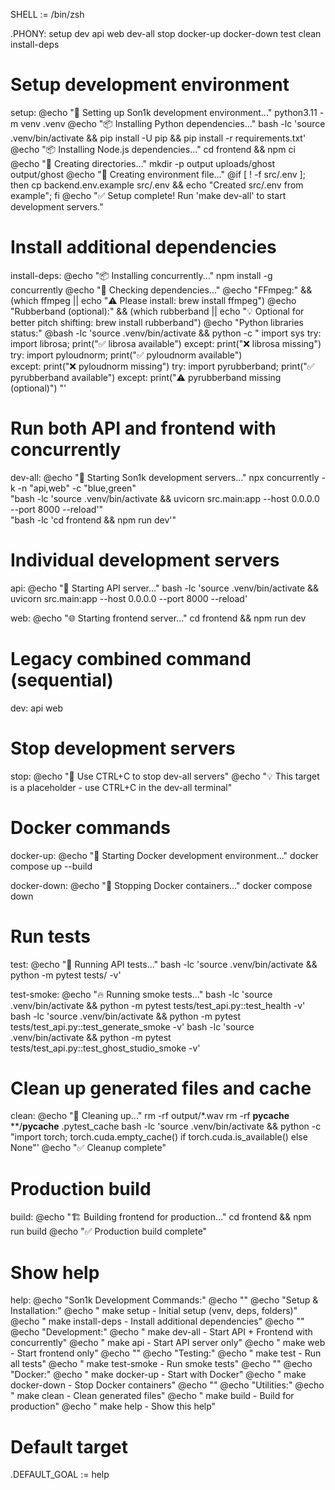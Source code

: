 SHELL := /bin/zsh

.PHONY: setup dev api web dev-all stop docker-up docker-down test clean install-deps

# Setup development environment
setup:
	@echo "🚀 Setting up Son1k development environment..."
	python3.11 -m venv .venv
	@echo "📦 Installing Python dependencies..."
	bash -lc 'source .venv/bin/activate && pip install -U pip && pip install -r requirements.txt'
	@echo "📦 Installing Node.js dependencies..."
	cd frontend && npm ci
	@echo "📁 Creating directories..."
	mkdir -p output uploads/ghost output/ghost
	@echo "📄 Creating environment file..."
	@if [ ! -f src/.env ]; then cp backend.env.example src/.env && echo "Created src/.env from example"; fi
	@echo "✅ Setup complete! Run 'make dev-all' to start development servers."

# Install additional dependencies
install-deps:
	@echo "📦 Installing concurrently..."
	npm install -g concurrently
	@echo "🍺 Checking dependencies..."
	@echo "FFmpeg:" && (which ffmpeg || echo "⚠️  Please install: brew install ffmpeg")
	@echo "Rubberband (optional):" && (which rubberband || echo "💡 Optional for better pitch shifting: brew install rubberband")
	@echo "Python libraries status:"
	@bash -lc 'source .venv/bin/activate && python -c "
import sys
try:
    import librosa; print(\"✅ librosa available\")
except: print(\"❌ librosa missing\")
try:
    import pyloudnorm; print(\"✅ pyloudnorm available\")  
except: print(\"❌ pyloudnorm missing\")
try:
    import pyrubberband; print(\"✅ pyrubberband available\")
except: print(\"⚠️  pyrubberband missing (optional)\")
"'

# Run both API and frontend with concurrently
dev-all:
	@echo "🚀 Starting Son1k development servers..."
	npx concurrently -k -n "api,web" -c "blue,green" \
		"bash -lc 'source .venv/bin/activate && uvicorn src.main:app --host 0.0.0.0 --port 8000 --reload'" \
		"bash -lc 'cd frontend && npm run dev'"

# Individual development servers
api:
	@echo "🔧 Starting API server..."
	bash -lc 'source .venv/bin/activate && uvicorn src.main:app --host 0.0.0.0 --port 8000 --reload'

web:
	@echo "🌐 Starting frontend server..."
	cd frontend && npm run dev

# Legacy combined command (sequential)
dev: api web

# Stop development servers
stop:
	@echo "🛑 Use CTRL+C to stop dev-all servers"
	@echo "💡 This target is a placeholder - use CTRL+C in the dev-all terminal"

# Docker commands
docker-up:
	@echo "🐳 Starting Docker development environment..."
	docker compose up --build

docker-down:
	@echo "🐳 Stopping Docker containers..."
	docker compose down

# Run tests
test:
	@echo "🧪 Running API tests..."
	bash -lc 'source .venv/bin/activate && python -m pytest tests/ -v'

test-smoke:
	@echo "🔥 Running smoke tests..."
	bash -lc 'source .venv/bin/activate && python -m pytest tests/test_api.py::test_health -v'
	bash -lc 'source .venv/bin/activate && python -m pytest tests/test_api.py::test_generate_smoke -v'
	bash -lc 'source .venv/bin/activate && python -m pytest tests/test_api.py::test_ghost_studio_smoke -v'

# Clean up generated files and cache
clean:
	@echo "🧹 Cleaning up..."
	rm -rf output/*.wav
	rm -rf __pycache__ **/__pycache__ .pytest_cache
	bash -lc 'source .venv/bin/activate && python -c "import torch; torch.cuda.empty_cache() if torch.cuda.is_available() else None"'
	@echo "✅ Cleanup complete"

# Production build
build:
	@echo "🏗️  Building frontend for production..."
	cd frontend && npm run build
	@echo "✅ Production build complete"

# Show help
help:
	@echo "Son1k Development Commands:"
	@echo ""
	@echo "Setup & Installation:"
	@echo "  make setup         - Initial setup (venv, deps, folders)"
	@echo "  make install-deps  - Install additional dependencies"
	@echo ""
	@echo "Development:"
	@echo "  make dev-all       - Start API + Frontend with concurrently"
	@echo "  make api           - Start API server only"
	@echo "  make web           - Start frontend only"
	@echo ""
	@echo "Testing:"
	@echo "  make test          - Run all tests"
	@echo "  make test-smoke    - Run smoke tests"
	@echo ""
	@echo "Docker:"
	@echo "  make docker-up     - Start with Docker"
	@echo "  make docker-down   - Stop Docker containers"
	@echo ""
	@echo "Utilities:"
	@echo "  make clean         - Clean generated files"
	@echo "  make build         - Build for production"
	@echo "  make help          - Show this help"

# Default target
.DEFAULT_GOAL := help